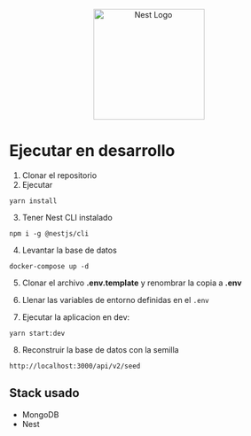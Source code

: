 <p align="center">
  <a href="http://nestjs.com/" target="blank"><img src="https://nestjs.com/img/logo-small.svg" width="200" alt="Nest Logo" /></a>
</p>

# Ejecutar en desarrollo

1. Clonar el repositorio
2. Ejecutar
```
yarn install
```
3. Tener Nest CLI instalado
```
npm i -g @nestjs/cli
```

4. Levantar la base de datos
```
docker-compose up -d
```

5. Clonar el archivo __.env.template__ y renombrar la copia a __.env__

6. Llenar las variables de entorno definidas en el ```.env```

7. Ejecutar la aplicacion en dev:
```
yarn start:dev
```

8. Reconstruir la base de datos con la semilla
```
http://localhost:3000/api/v2/seed
```

## Stack usado
* MongoDB
* Nest